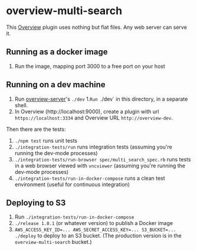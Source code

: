 overview-multi-search
=====================

This [Overview](https://github.com/overview/overview-server) plugin uses
nothing but flat files. Any web server can serve it.

Running as a docker image
-------------------------

1. Run the image, mapping port 3000 to a free port on your host

Running on a dev machine
------------------------

1. Run [overview-server](https://github.com/overview/overview-server)'s `./dev`
1.`Run `./dev` in this directory, in a separate shell.
1. In Overview (http://localhost:9000), create a plugin with url `https://localhost:3334` and Overview URL `http://overview-dev`.

Then there are the tests:

1. `./npm test` runs unit tests
1. `./integration-tests/run` runs integration tests (assuming you're running the dev-mode processes)
1. `./integration-tests/run-browser spec/multi_search_spec.rb` runs tests in a web browser viewed with `vncviewer` (assuming you're running the dev-mode processes)
1. `./integration-tests/run-in-docker-compose` runs a clean test environment (useful for continuous integration)

Deploying to S3
---------------

1. Run `./integration-tests/run-in-docker-compose`
1. `./release 1.0.1` (or whatever version) to publish a Docker image
1. `AWS_ACCESS_KEY_ID=... AWS_SECRET_ACCESS_KEY=... S3_BUCKET=... ./deploy` to deploy to an S3 bucket. (The production version is in the `overview-multi-search` bucket.)
